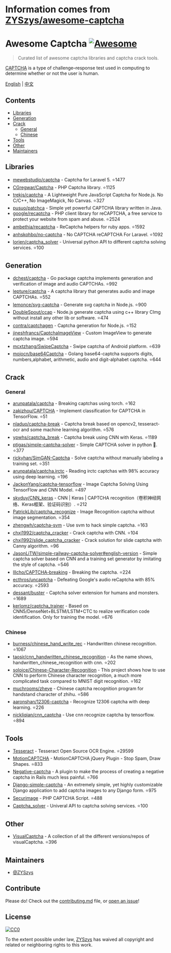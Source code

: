 # Information comes from [ZYSzys/awesome-captcha](https://github.com/ZYSzys/awesome-captcha)
# Awesome Captcha [![Awesome](https://awesome.re/badge.svg)](https://awesome.re)

> Curated list of awesome captcha libraries and captcha crack tools.

[CAPTCHA](https://en.wikipedia.org/wiki/CAPTCHA) is a type of challenge–response test used in computing to determine whether or not the user is human.


[English](README.md) | [中文](README-zh.md)

## Contents

- [Libraries](#libraries)
- [Generation](#generation)
- [Crack](#crack)
  - [General](#general)
  - [Chinese](#chinese)
- [Tools](#tools)
- [Other](#other)
- [Maintainers](#maintainers)


## Libraries

- [mewebstudio/captcha](https://github.com/mewebstudio/captcha) - Captcha for Laravel 5. :star:1477
- [CGregwar/Captcha](https://github.com/Gregwar/Captcha) - PHP Captcha library. :star:1125
- [trekjs/captcha](https://github.com/trekjs/captcha) - A Lightweight Pure JavaScript Captcha for Node.js. No C/C++, No ImageMagick, No Canvas. :star:327
- [pusuo/patchca](https://github.com/pusuo/patchca) - Simple yet powerful CAPTCHA library written in Java.
- [google/recaptcha](https://github.com/google/recaptcha) - PHP client library for reCAPTCHA, a free service to protect your website from spam and abuse. :star:2524
- [ambethia/recaptcha](https://github.com/ambethia/recaptcha) - ReCaptcha helpers for ruby apps. :star:1592
- [anhskohbo/no-captcha](https://github.com/anhskohbo/no-captcha) - No CAPTCHA reCAPTCHA For Laravel. :star:1092
- [lorien/captcha_solver](https://github.com/lorien/captcha_solver) - Universal python API to different captcha solving services. :star:100


## Generation
- [dchest/captcha](https://github.com/dchest/captcha) - Go package captcha implements generation and verification of image and audio CAPTCHAs. :star:992
- [lepture/captcha](https://github.com/lepture/captcha) - A captcha library that generates audio and image CAPTCHAs. :star:552
- [lemonce/svg-captcha](https://github.com/lemonce/svg-captcha) - Generate svg captcha in Node.js. :star:900
- [DoubleSpout/ccap](https://github.com/DoubleSpout/ccap) - Node.js generate captcha using c++ library CImg without install any other lib or software. :star:474
- [contra/captchagen](https://github.com/contra/captchagen) - Captcha generation for Node.js. :star:152
- [jineshfrancs/CaptchaImageView](https://github.com/jineshfrancs/CaptchaImageView) - Custom ImageView to generate captcha image. :star:594
- [mcxtzhang/SwipeCaptcha](https://github.com/mcxtzhang/SwipeCaptcha) - Swipe captcha of Android platform. :star:639
- [mojocn/base64Captcha](https://github.com/mojocn/base64Captcha) - Golang base64-captcha supports digits, numbers,alphabet, arithmetic, audio and digit-alphabet captcha. :star:644


## Crack

### General
- [arunpatala/captcha](https://github.com/arunpatala/captcha) - Breaking captchas using torch. :star:162
- [zakizhou/CAPTCHA](https://github.com/zakizhou/CAPTCHA) - Implement classification for CAPTCHA in TensorFlow. :star:51
- [nladuo/captcha-break](https://github.com/nladuo/captcha-break) - Captcha break based on opencv2, tesseract-ocr and some machine learning algorithm. :star:576
- [ypwhs/captcha_break](https://github.com/ypwhs/captcha_break) - Captcha break using CNN with Keras. :star:1189
- [ptigas/simple-captcha-solver](https://github.com/ptigas/simple-captcha-solver) - Simple CAPTCHA solver in python 🐍. :star:377
- [rickyhan/SimGAN-Captcha](https://github.com/rickyhan/SimGAN-Captcha) - Solve captcha without manually labeling a training set. :star:351
- [arunpatala/captcha.irctc](https://github.com/arunpatala/captcha.irctc) - Reading irctc captchas with 98% accuracy using deep learning. :star:196
- [JackonYang/captcha-tensorflow](https://github.com/JackonYang/captcha-tensorflow) - Image Captcha Solving Using TensorFlow and CNN Model. :star:497
- [skyduy/CNN_keras](https://github.com/skyduy/CNN_keras) - CNN | Keras | CAPTCHA recognition（卷积神经网络、Keras框架、验证码识别）. :star:212
- [PatrickLib/captcha_recognize](https://github.com/PatrickLib/captcha_recognize) - Image Recognition captcha without image segmentation. :star:354
- [zhengwh/captcha-svm](https://github.com/zhengwh/captcha-svm) - Use svm to hack simple captcha. :star:163
- [chxj1992/captcha_cracker](https://github.com/chxj1992/captcha_cracker) - Crack captcha with CNN. :star:104
- [chxj1992/slide_captcha_cracker](https://github.com/chxj1992/slide_captcha_cracker) - Crack solution for slide captcha with Canny algorithm. :star:96
- [JasonLiTW/simple-railway-captcha-solver#english-version](https://github.com/JasonLiTW/simple-railway-captcha-solver#english-version) - Simple captcha solver based on CNN and a training set generator by imitating the style of captcha. :star:546
- [lllcho/CAPTCHA-breaking](https://github.com/lllcho/CAPTCHA-breaking) - Breaking the captcha. :star:224
- [ecthros/uncaptcha](https://github.com/ecthros/uncaptcha) - Defeating Google's audio reCaptcha with 85% accuracy. :star:2593
- [dessant/buster](https://github.com/dessant/buster) - Captcha solver extension for humans and monsters. :star:1689
- [kerlomz/captcha_trainer](https://github.com/kerlomz/captcha_trainer) - Based on CNN5/DenseNet+BLSTM/LSTM+CTC to realize verification code identification. Only for training the model. :star:676

### Chinese
- [burness/chinese_hand_write_rec](https://github.com/burness/tensorflow-101/tree/master/chinese_hand_write_rec/src) - Handwritten chinese recognition. :star:1067
- [taosir/cnn_handwritten_chinese_recognition](https://github.com/taosir/cnn_handwritten_chinese_recognition) - As the name shows, handwritten_chinese_recognition with cnn. :star:202
- [soloice/Chinese-Character-Recognition](https://github.com/soloice/Chinese-Character-Recognition) - This project shows how to use CNN to perform Chinese character recognition, a much more complicated task compared to MNIST digit recognition. :star:162
- [muchrooms/zheye](https://github.com/muchrooms/zheye) - Chinese captcha recognition program for handstand character of zhihu. :star:586
- [aaronshan/12306-captcha](https://github.com/aaronshan/12306-captcha) - Recognize 12306 captcha with deep learning. :star:226
- [nickliqian/cnn_captcha](https://github.com/nickliqian/cnn_captcha) - Use cnn recognize captcha by tensorflow. :star:894


## Tools

- [Tesseract](https://github.com/tesseract-ocr/tesseract) - Tesseract Open Source OCR Engine. :star:29599
- [MotionCAPTCHA](https://github.com/wjcrowcroft/MotionCAPTCHA) - MotionCAPTCHA jQuery Plugin - Stop Spam, Draw Shapes. :star:833
- [Negative-captcha](https://github.com/subwindow/negative-captcha) - A plugin to make the process of creating a negative captcha in Rails much less painful. :star:766
- [Django-simple-captcha](https://github.com/mbi/django-simple-captcha) - An extremely simple, yet highly customizable Django application to add captcha images to any Django form. :star:975
- [Securimage](https://github.com/dapphp/securimage) - PHP CAPTCHA Script. :star:488
- [Captcha_solver](https://github.com/lorien/captcha_solver) - Univeral API to captcha solving services. :star:100


## Other

- [VisualCaptcha](https://github.com/emotionLoop/visualCaptcha) - A collection of all the different versions/repos of visualCaptcha. :star:396


## Maintainers

- [@ZYSzys](https://github.com/ZYSzys)


## Contribute

Please do! Check out the [contributing.md](contributing.md) file, or [open an issue](https://github.com/ZYSzys/awesome-captcha/issues/new)!


## License

[![CC0](http://mirrors.creativecommons.org/presskit/buttons/88x31/svg/cc-zero.svg)](https://creativecommons.org/publicdomain/zero/1.0/)

To the extent possible under law, [ZYSzys](https://github.com/ZYSzys) has waived all copyright and related or neighboring rights to this work.

